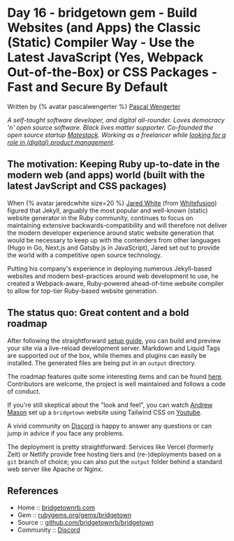 # Day 16 - bridgetown gem - Build Websites (and Apps) the Classic (Static) Compiler Way - Use the Latest JavaScript (Yes, Webpack Out-of-the-Box) or CSS Packages - Fast and Secure By Default


Written by {% avatar pascalwengerter %} [Pascal Wengerter](https://github.com/pascalwengerter)

_A self-taught software developer, and digital all-rounder. Loves democracy 'n' open source software. Black lives matter supporter. Co-founded the open source startup [Matestack](https://matestack.io/). Working as a freelancer while [looking for a role in (digital) product management](https://pascal.rocks/about)._



## The motivation: Keeping Ruby up-to-date in the modern web (and apps) world (built with the latest JavScript and CSS packages)

When {% avatar jaredcwhite size=20 %}
[Jared White](https://github.com/jaredcwhite) (from [Whitefusion](https://whitefusion.io/))
 figured that Jekyll, arguably the most popular and well-known (static) website generator in the Ruby community, continues to focus on maintaining extensive backwards-compatibility and will therefore not deliver the modern developer experience around static website generation that would be necessary to keep up with the contenders from other languages (Hugo in Go, Next.js and Gatsby.js in JavaScript),
 Jared set out to provide the world with a competitive open source technology.

Putting his company's experience in deploying numerous Jekyll-based websites and modern best-practices around web development to use, he created a Webpack-aware, Ruby-powered ahead-of-time website compiler to allow for top-tier Ruby-based website generation.



## The status quo: Great content and a bold roadmap

After following the straightforward [setup guide](https://www.bridgetownrb.com/docs/), you can build and preview your site via a live-reload development server. Markdown and Liquid Tags are supported out of the box, while themes and plugins can easily be installed. The generated files are being put in an `output` directory.

The roadmap features quite some interesting items and can be found [here](https://www.bridgetownrb.com/about/#roadmap). Contributors are welcome, the project is well maintained and follows a code of conduct.

If you're still skeptical about the "look and feel", you can watch [Andrew Mason](https://andrewm.codes/) set up a `bridgetown` website using Tailwind CSS on [Youtube](https://www.youtube.com/watch?v=UEytpOk9h9w).

A vivid community on [Discord](https://https://discord.gg/V56yUWR) is happy to answer any questions or can jump in advice if you face any problems.

The deployment is pretty straightforward: Services like Vercel (formerly Zeit) or Netlify provide free hosting tiers and (re-)deployments based on a `git` branch of choice; you can also put the `output` folder behind a standard web server like Apache or Nginx.



## References

* Home  :: [bridgetownrb.com](https://www.bridgetownrb.com/)
* Gem   :: [rubygems.org/gems/bridgetown](https://rubygems.org/gems/bridgetown)
* Source   :: [github.com/bridgetownrb/bridgetown](https://github.com/bridgetownrb/bridgetown)
* Community :: [Discord](https://https://discord.gg/V56yUWR)

